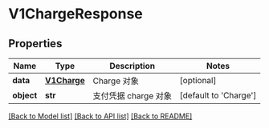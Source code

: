 # V1ChargeResponse

## Properties
Name | Type | Description | Notes
------------ | ------------- | ------------- | -------------
**data** | [**V1Charge**](V1Charge.md) | Charge 对象 | [optional] 
**object** | **str** | 支付凭据 charge 对象 | [default to 'Charge']

[[Back to Model list]](../README.md#documentation-for-models) [[Back to API list]](../README.md#documentation-for-api-endpoints) [[Back to README]](../README.md)


